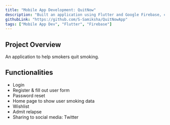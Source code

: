 ```yaml
---
title: "Mobile App Development: QuitNow"
description: "Built an application using Flutter and Google Firebase, completing all documentations"
githubLink: "https://github.com/S-Samiksha/QuitNowApp"
tags: ["Mobile App Dev", "Flutter", "Firebase"]
---
```


## Project Overview

An application to help smokers quit smoking.

## Functionalities

- Login
- Register & fill out user form
- Password reset
- Home page to show user smoking data
- Wishlist
- Admit relapse
- Sharing to social media: Twitter
